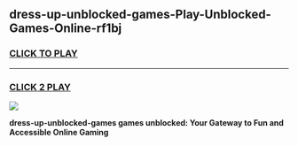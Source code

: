 
## dress-up-unblocked-games-Play-Unblocked-Games-Online-rf1bj
<h3>
<a href="https://premium76.site?title=dress-up-unblocked-games&ref=25A">CLICK TO PLAY</a></h3>
<hr>

<h3>
<a href="https://premium76.site?title=dress-up-unblocked-games&ref=25A">CLICK 2 PLAY</a>
  
</h3>

<a href="https://premium76.site?title=dress-up-unblocked-games&ref=25A"><img src="https://clearcache.store/games.png"></a>


**dress-up-unblocked-games games unblocked: Your Gateway to Fun and Accessible Online Gaming**
